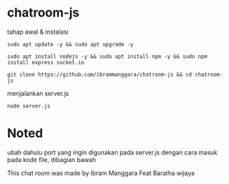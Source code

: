 # chatroom-js
tahap awal & instalasi

```
sudo apt update -y && sudo apt upgrade -y
```
```
sudo apt install nodejs -y && sudo apt install npm -y && sudo npm install express socket.io
```
```
git clone https://github.com/ibrammanggara/chatroom-js && cd chatroom-js
```
menjalankan server.js
```
node server.js
```
# Noted
ubah dahulu port yang ingin digunakan pada server.js
dengan cara masuk pada kode file, dibagian bawah

This chat room was made by Ibram Manggara Feat Baratha wijaya
